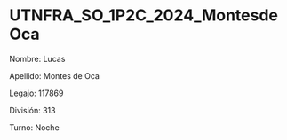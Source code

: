 # UTNFRA_SO_1P2C_2024_MontesdeOca
Nombre: Lucas 

Apellido: Montes de Oca

Legajo: 117869

División: 313

Turno: Noche
